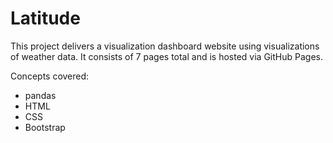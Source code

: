 # Latitude
This project delivers a visualization dashboard website using visualizations of weather data. It consists of 7 pages total and is hosted via GitHub Pages. 

Concepts covered:
* pandas
* HTML
* CSS
* Bootstrap
